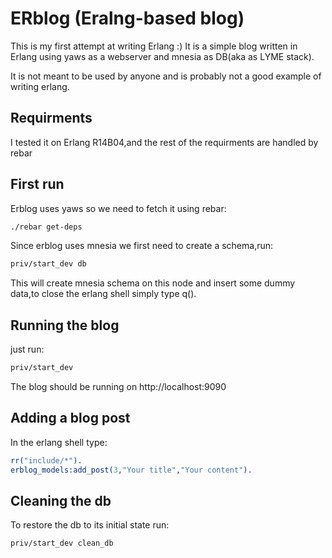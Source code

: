 ERblog (Eralng-based blog)
====================================

This is my first attempt at writing Erlang :)
It is a simple blog written in Erlang using yaws as a webserver and mnesia as DB(aka as LYME stack).

It is not meant to be used by anyone and is probably not a good example of writing erlang.

Requirments
--------------------------------------
I tested it on Erlang R14B04,and the rest of the requirments are handled by rebar

First run
--------------------------------------
Erblog uses yaws so we need to fetch it using rebar:
```bash
./rebar get-deps
```

Since erblog uses mnesia we first need to create a schema,run:
```bash
priv/start_dev db
```

This will create mnesia schema on this node and insert some dummy data,to close the erlang shell simply type q().

Running the blog
--------------------------------------
just run:
```bash
priv/start_dev
```

The blog should be running on http://localhost:9090

Adding a blog post
--------------------------------------
In the erlang shell type:
```erlang
rr("include/*").
erblog_models:add_post(3,"Your title","Your content").
```

Cleaning the db
--------------------------------------
To restore the db to its initial state run:
```bash
priv/start_dev clean_db
```